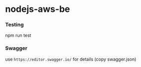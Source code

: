 # nodejs-aws-be



### Testing

npm run test

### Swagger

use `https://editor.swagger.io/` for details (copy swagger.json)